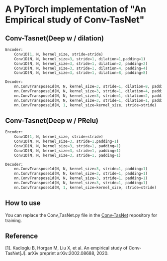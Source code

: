 # A PyTorch implementation of "An Empirical study of Conv-TasNet"

## Conv-Tasnet(Deep w / dilation)
```python
Encoder:
    Conv1D(1, N, kernel_size, stride=stride)
    Conv1D(N, N, kernel_size=3, stride=1, dilation=1,padding=1)
    Conv1D(N, N, kernel_size=3, stride=1, dilation=2, padding=2)
    Conv1D(N, N, kernel_size=3, stride=1, dilation=4, padding=4)
    Conv1D(N, N, kernel_size=3, stride=1, dilation=8, padding=8)

Decoder:
    nn.ConvTranspose1d(N, N, kernel_size=3, stride=1, dilation=8, padding=8)
    nn.ConvTranspose1d(N, N, kernel_size=3, stride=1, dilation=4, padding=4)
    nn.ConvTranspose1d(N, N, kernel_size=3, stride=1, dilation=2, padding=2)
    nn.ConvTranspose1d(N, N, kernel_size=3, stride=1, dilation=1, padding=1)
    nn.ConvTranspose1d(N, 1, kernel_size=kernel_size, stride=stride)
```

## Conv-Tasnet(Deep w / PRelu)
```python
Encoder:
    Conv1D(1, N, kernel_size, stride=stride)
    Conv1D(N, N, kernel_size=3, stride=1,padding=1)
    Conv1D(N, N, kernel_size=3, stride=1, padding=1)
    Conv1D(N, N, kernel_size=3, stride=1, padding=1)
    Conv1D(N, N, kernel_size=3, stride=1, padding=1)

Decoder:
    nn.ConvTranspose1d(N, N, kernel_size=3, stride=1, padding=1)
    nn.ConvTranspose1d(N, N, kernel_size=3, stride=1, padding=1)
    nn.ConvTranspose1d(N, N, kernel_size=3, stride=1, padding=1)
    nn.ConvTranspose1d(N, N, kernel_size=3, stride=1, padding=1)
    nn.ConvTranspose1d(N, 1, kernel_size=kernel_size, stride=stride)
```

## How to use

You can replace the Conv_TasNet.py file in the [Conv-TasNet](https://github.com/JusperLee/Conv-TasNet) repository for training.

## Reference
[1]. Kadioglu B, Horgan M, Liu X, et al. An empirical study of Conv-TasNet[J]. arXiv preprint arXiv:2002.08688, 2020.